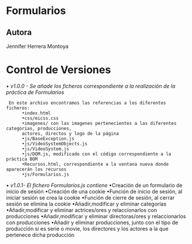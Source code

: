 # Formularios

## Autora
Jennifer Herrera Montoya

# Control de Versiones
_• v1.0.0 - Se añade los ficheros correspondiente a la realización de la práctica de Formularios_
```
 En este archivo encontramos las referencias a los diferentes ficheros:
      •index.html
      •css/micss.css
      •imagenes/ con las imagenes pertenecientes a las diferentes categorias, producciones, 
      actores, directos y logo de la página
      •js/BaseException.js
      •js/VideoSystemObjects.js
      •js/VideoSystem.js
      •js/DOM.js, modificado con el código correspondiente a la práctica BOM
      •Recursos.html, correspondiente a la ventana nueva donde aparecerán los recursos
      •js/Formularios.js
```
_• v1.0.1- El fichero Formularios.js contiene_
      •Creación de un formulario de inicio de sesión
      •Creación de una cookie
      •Función de inicio de sesión, al iniciar sesión se crea la cookie
      •Función de cierre de sesión, al cerrar sesión se elimina la cookie
      •Añadir,modificar y eliminar categorías
      •Añadir,modificar y eliminar actrices/ores y relaccionarlos con producciones
      •Añadir,modificar y eliminar directoras/ores y relaccionarlos con producciones
      •Añadir y eliminar producciones, junto con el tipo de producción si es serie o movie, 
      los directores y los actores a la que  pertenece dicha producción
```
